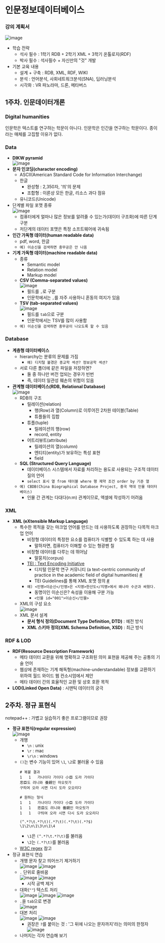 # 인문정보데이터베이스
### 강의 계획서
![image](https://user-images.githubusercontent.com/61646760/157179820-242fb286-96eb-4e2d-86f8-81ef96c8b8ae.png)
- 학습 전략
  - 석사 필수 : 1학기 RDB + 2학기 XML + 3학기 온톨로지(RDF)
  - 박사 필수 : 석사필수 + 자신만의 "것" 개발
- 기본 교육 내용
  - 설계 + 구축 : RDB, XML, RDF, WIKI
  - 분석 : 언어분석, 사회네트워크분석(SNA), 딥러닝분석
  - 시각화 : VR 파노라마, 드론, 메타버스

## 1주차. 인문데이터개론
### Digital humanities
인문학은 텍스트를 연구하는 학문이 아니다. 인문학은 인간을 연구하는 학문이다. 종이라는 매체를 고집할 이유가 없다.
### Data
- **DIKW pyramid**  
  ![image](https://user-images.githubusercontent.com/61646760/158280218-fbf2e00e-14ef-460b-a05b-34ac82a709bf.png)
- **문자 인코딩(character encoding)**
  - ASCII(American Standard Code for Information Interchange)
  - 한글
    - 완성형 : 2,350자, '믜'의 문제
    - 조합형 : 이론상 모든 한글, 리소스 과다 점유
  - 유니코드(Unicode)
- 단계별 파일 포맷 종류  
    ![image](https://user-images.githubusercontent.com/61646760/157156777-040cb945-e230-4f26-ae11-7d9d7040366b.png)
    - 컴퓨터에게 얼마나 많은 정보를 알려줄 수 있는가(데이터 구조화)에 따른 단계 구분
    - 저단계의 데이터 포맷은 특정 소프트웨어에 귀속됨
- **인간 가독형 데이터(human readable data)**
  - pdf, word, 한글
  - `예) 이순신을 검색하면 충무공은 안 나옴`
- **기계 가독형 데이터(machine readable data)**
  - 종류
    - Semantic model
    - Relation model
    - Markup model
  - **CSV (Comma-separated values)**  
    ![image](https://user-images.githubusercontent.com/61646760/158282371-a62d5b93-951c-478b-965a-165876bd3279.png)
    - 필드를 `,`로 구분
    - 인문학에서는 `,`를 자주 사용하니 혼동의 여지가 있음
  - **TSV (tab-separated values)**  
    ![image](https://user-images.githubusercontent.com/61646760/158282421-fe539adf-9993-45b5-a7d8-5e39dd7be5f9.png)
    - 필드를 `tab`으로 구분
    - 인문학에서는 TSV를 많이 사용함
  - `예) 이순신을 검색하면 충무공이 나오도록 할 수 있음`
### Database
- **계층형 데이터베이스**
  - hierarchy는 분류의 문제를 가짐
    - `예) 디지털 불경은 종교학 섹션? 정보공학 섹션?`
  - 서로 다른 폴더에 같은 파일을 저장하면?
    - 둘 중 하나만 버전 업되는 경우가 빈번
    - 즉, 데이터 일관성 훼손의 위험이 있음
- **관계형 데이터베이스(RDB, Relational Database)**  
  ![image](https://user-images.githubusercontent.com/61646760/158283638-af907e0e-0eb2-4a92-8cb4-b78a9fbf1e72.png)
  - RDB의 구조
    - 릴레이션(relation)
      - 행(Row)과 열(Column)로 이루어진 2차원 테이블(Table)
      - 튜플들의 집합
    - 튜플(tuple)
      - 릴레이션의 행(row)
      - record, entity
    - 어트리뷰트(attribute)
      - 릴레이션의 열(column)
      - 엔티티(entity)가 보유하는 특성 표현
      - field
  - **SQL (Structured Query Language)**
    - 데이터베이스 시스템에서 자료를 처리하는 용도로 사용되는 구조적 데이터 질의 언어
    - `select 표시 열 from 테이블 where 행 제약 조건 order by 기준 열`
  - `예) CBDB(China Biographical Database Project, 중국 역대 인물 데이터베이스)`
    - 인물 간 관계는 다대다(n:m) 관계이므로, 엑셀에 작성하기 어려움
### XML
- **XML (eXtensible Markup Language)**
  - 특수한 목적을 갖는 마크업 언어를 만드는 데 사용하도록 권장하는 다목적 마크업 언어
    - 비정형 데이터의 특정한 요소를 컴퓨터가 식별할 수 있도록 하는 데 사용
      - 말하자면, 컴퓨터가 이해할 수 있는 형광펜 칠
    - 비정형 데이터를 다루는 데 뛰어남
      - 말뭉치(corpus)
    - [TEI : Text Encoding Initiative](https://en.wikipedia.org/wiki/Text_Encoding_Initiative)
      - 디지털 인문학 연구 커뮤니티 (a text-centric community of practice in the academic field of digital humanities) [#](https://tei-c.org/)
      - TEI Guidelines를 통해 XML 포맷 정의 [#](https://tei-c.org/release/doc/tei-p5-doc/en/html/ND.html)
    - `예) <인명>이순신</인명>은 <지명>한산도</지명>에서 왜나라 수군과 싸웠다.`
      - 동명이인 이순신은? 속성을 이용해 구분 가능
      - `<인물 id="001">이순신</인물>`
  - XML의 구성 요소  
    ![image](https://user-images.githubusercontent.com/61646760/158285509-4b081c3c-3ee9-4409-9667-2e34aa062a52.png)
  - XML 문서 설계
    - **문서 형식 정의(Document Type Definition, DTD)** : 예전 방식
    - **XML 스키마 정의(XML Schema Definition, XSD)** : 최근 방식
### RDF & LOD
- **RDF(Resource Description Framework)**
  - 메타 데이터 교환을 위해 명확하고 구조화된 의미 표현을 제공해 주는 공통의 기술 언어
  - 웹상에 존재하는 기계 해독형(machine-understandable) 정보를 교환하기 위하여 월드 와이드 웹 컨소시엄에서 제안
  - 메타 데이터 간의 효율적인 교환 및 상호 호환 목적
- **LOD(Linked Open Data)** : 시맨틱 데이터의 궁극

## 2주차. 정규 표현식
notepad++ : 가볍고 실습하기 좋은 프로그램이므로 권장
- **정규 표현식(regular expression)**  
  ![image](https://user-images.githubusercontent.com/61646760/158290590-c5adb6d8-dcf4-4f4b-a6bb-db607d482eec.png)
  - 개행
    - `\n` : unix
    - `\r` : mac
    - `\r\n` : windows
  - `()`는 변수 기능이 있어 `\1`, `\2`로 불러올 수 있음
    ```
    # 복붙 결과
    1	1	가나이다 가이다 小臣 도라 가이다
    忠臣도 려니와 養親인 마오릿가
    구틔여 오라 시면 다시 도라 오오리다
    
    # 원하는 형식
    1	1	가나이다 가이다 小臣 도라 가이다
    1	1	忠臣도 려니와 養親인 마오릿가
    1	1	구틔여 오라 시면 다시 도라 오오리다
    ```
    ```
    (^.*?\t.*?\t)(.*?\t)(.*?\t)(.*?$)
    \1\2\n\1\3\n\1\4
    ```
    - `\1`은 `(^.*?\t.*?\t)`를 불러옴
    - `\2`는 `(.*?\t)`를 불러옴
  - [W3C regex](https://www.w3schools.com/python/python_regex.asp) 참고
- 정규 표현식 연습
  - 개행 문자 찾고 띄어쓰기 제거하기  
    ![image](https://user-images.githubusercontent.com/61646760/158291427-95b6c9df-51bd-4eec-a285-f3cc288e5069.png)
    ![image](https://user-images.githubusercontent.com/61646760/158292191-80b5c7e2-3d7c-4bc7-9fa4-0d0dc78e6cd1.png)
  - `.` 단위로 줄바꿈  
    ![image](https://user-images.githubusercontent.com/61646760/158292870-5a6655dd-3b5f-458c-9d2b-58e9e68d3040.png)
    ![image](https://user-images.githubusercontent.com/61646760/158293460-c4e8a45e-bbab-4e7e-a5cc-c34bbe2a26e8.png)
    - 시작 공백 제거
  - 대화(`""`) 텍스트 처리  
    ![image](https://user-images.githubusercontent.com/61646760/158294870-8c02c342-d506-4f14-8a39-245755a7f5fc.png)
    ![image](https://user-images.githubusercontent.com/61646760/158294977-70a89a96-0088-4089-8a2d-bfcd76dc5c3c.png)
    ![image](https://user-images.githubusercontent.com/61646760/158295177-e404e5fe-a1ae-4480-91f4-8376f2e4dfa6.png)
  - `.`을 `tab`으로 변경  
    ![image](https://user-images.githubusercontent.com/61646760/158295452-2911515c-8712-48b4-b7a5-06a32aeebcae.png)
  - 대본 처리  
    ![image](https://user-images.githubusercontent.com/61646760/158296054-deda0b7f-c05a-4bc9-b86c-7eb8a76a74b8.png)
    ![image](https://user-images.githubusercontent.com/61646760/158296449-d107840b-ebed-4d17-951d-770860d2ee46.png)
    - 권장은 `?`를 붙이는 것 : '그 뒤에 나오는 문자까지'라는 의미의 한정자  
      ![image](https://user-images.githubusercontent.com/61646760/158296903-46a0df97-4438-4731-ba3c-3c301abaf1ea.png)
  - 나머지는 각자 연습해 보기

